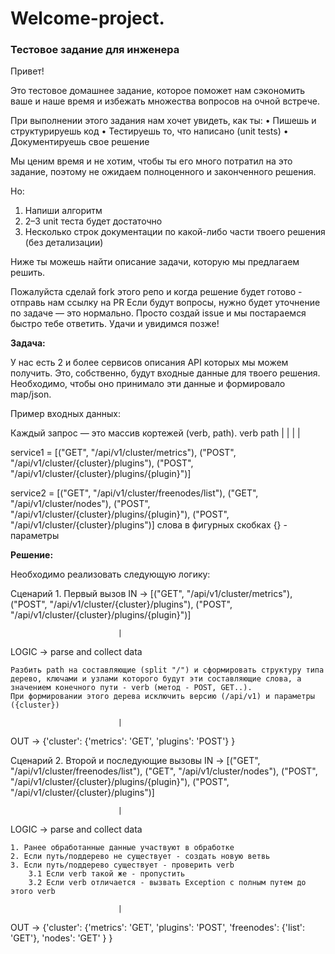 # Welcome-project. 
### Тестовое задание для инженера

Привет!

Это тестовое домашнее задание, которое поможет нам сэкономить ваше и наше время и избежать множества вопросов на очной встрече.

При выполнении этого задания нам хочет увидеть, как ты:
•	Пишешь и структурируешь код
•	Тестируешь то, что написано (unit tests)
•	Документируешь свое решение

Мы ценим время и не хотим, чтобы ты его много потратил на это задание, поэтому не ожидаем полноценного и законченного решения. 

Но:
1.	Напиши алгоритм
2.	2–3 unit теста будет достаточно
3.	Несколько строк документации по какой-либо части твоего решения (без детализации)

Ниже ты можешь найти описание задачи, которую мы предлагаем решить.

Пожалуйста сделай fork этого репо и когда решение будет готово - отправь нам ссылку на PR
Если будут вопросы, нужно будет уточнение по задаче — это нормально. Просто создай issue и мы постараемся быстро тебе ответить.
Удачи и увидимся позже!

**Задача:**

У нас есть 2 и более сервисов описания API которых мы можем получить. Это, собственно, будут входные данные для твоего решения.
Необходимо, чтобы оно принимало эти данные и формировало map/json.

Пример входных данных:

Каждый запрос — это массив кортежей (verb, path).
             verb           path
              |              |
              |              |

service1 = [("GET", "/api/v1/cluster/metrics"),
            ("POST", "/api/v1/cluster/{cluster}/plugins"),
            ("POST", "/api/v1/cluster/{cluster}/plugins/{plugin}")]


service2 = [("GET", "/api/v1/cluster/freenodes/list"),
            ("GET", "/api/v1/cluster/nodes"),
            ("POST", "/api/v1/cluster/{cluster}/plugins/{plugin}"),
            ("POST", "/api/v1/cluster/{cluster}/plugins")]
слова в фигурных скобках {} - параметры

**Решение:**

Необходимо реализовать следующую логику:

Сценарий 1. Первый вызов
IN ->    [("GET", "/api/v1/cluster/metrics"),
          ("POST", "/api/v1/cluster/{cluster}/plugins"),
          ("POST", "/api/v1/cluster/{cluster}/plugins/{plugin}")]

                            |

LOGIC ->            parse and collect data
                    
    Разбить path на составляющие (split "/") и сформировать структуру типа дерево, ключами и узлами которого будут эти составляющие слова, а значением конечного пути - verb (метод - POST, GET..). 
    При формировании этого дерева исключить версию (/api/v1) и параметры ({cluster})

                            |

OUT ->      {'cluster': 
                {'metrics': 'GET', 
                'plugins': 'POST'}
            }    

Сценарий 2. Второй и последующие вызовы
IN ->    [("GET", "/api/v1/cluster/freenodes/list"),
          ("GET", "/api/v1/cluster/nodes"),
          ("POST", "/api/v1/cluster/{cluster}/plugins/{plugin}"),
          ("POST", "/api/v1/cluster/{cluster}/plugins")]

                            |

LOGIC ->            parse and collect data
                    
    1. Ранее обработанные данные участвуют в обработке
    2. Если путь/поддерево не существует - создать новую ветвь
    3. Если путь/поддерево существует - проверить verb
        3.1 Если verb такой же - пропустить
        3.2 Если verb отличается - вызвать Exception с полным путем до этого verb 

                            |

OUT ->     {'cluster': 
                {'metrics': 'GET', 
                'plugins': 'POST', 
                'freenodes': {'list': 'GET'}, 
                'nodes': 'GET'
                }
            }

